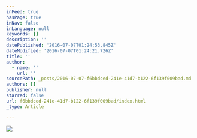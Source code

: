 ```yaml
---
inFeed: true
hasPage: true
inNav: false
inLanguage: null
keywords: []
description: ''
datePublished: '2016-07-07T01:24:53.845Z'
dateModified: '2016-07-07T01:24:21.726Z'
title: ''
author:
  - name: ''
    url: ''
sourcePath: _posts/2016-07-07-f6bbdced-241e-41d7-b122-6f139f009bad.md
authors: []
publisher: null
starred: false
url: f6bbdced-241e-41d7-b122-6f139f009bad/index.html
_type: Article

---
```

![](https://the-grid-user-content.s3-us-west-2.amazonaws.com/897670a3-d6c7-494b-a56d-ce4b21930d8a.jpg)